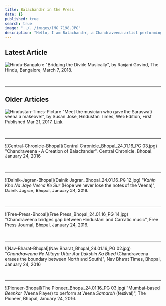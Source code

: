 ```yaml
---
title: Balachander in the Press
date: {}
published: true
search: true
image: "../../images/IMG_7198.JPG"
description: "Hello, I am Balachander, a Chandraveena artist performing Indian Music. Read on to learn more about what the press has to say about me."
---
```


## Latest Article

![Hindu-Bangalore](Hindu-Bangalore-IMG-20180307-WA0001.jpg)
"Bridging the Divide Musically", by Ranjani Govind, The Hindu, Bangalore, March 7, 2018.

<br>
<hr>


## Older Articles

![Hindustan-Times-Picture](HindustanTimes.jpg)
"Meet the musician who gave the Saraswati veena a makeover", by Susan Jose, Hindustan Times, Web Edition, First Published Mar 21, 2017. [Link](../../images/Hindustan-Times-online-Mar-07-2017.pdf)

<br>
<hr>

![Central-Chronicle-Bhopal](Central Chronicle_Bhopal_24.01.16_PG 03.jpg)
"Chandraveena - A Creation of Balachander", Central Chronicle, Bhopal, January 24, 2016.

<br>
<hr>

![Dainik-Jagran-Bhopal](Dainik Jagran_Bhopal_24.01.16_PG 12.jpg)
"*Kahin Kho Na Jaye Veena Ke Sur* (Hope we never lose the notes of the Veena)", Dainik Jagran, Bhopal, January 24, 2016.

<br>
<hr>

![Free-Press-Bhopal](Free Press_Bhopal_24.01.16_PG 14.jpg)
"Chandraveena bridges gap between Hindustani and Carnatic music", Free Press Journal, Bhopal, January 24, 2016.

<br>
<hr>

![Nav-Bharat-Bhopal](Nav Bharat_Bhopal_24.01.16_PG 02.jpg)
"*Chandraveena Ne Mitaya Uttar Aur Dakshin Ka Bhed* (Chandraveena erases the boundary between North and South)", Nav Bharat Times, Bhopal, January 24, 2016.

<br>
<hr>

![Pioneer-Bhopal](The Pioneer_Bhopal_24.01.16_PG 03.jpg)
"Mumbai-based *Beenkar* (Veena Player) to perform at Veena *Samaroh* (festival)", The Pioneer, Bhopal, January 24, 2016.
